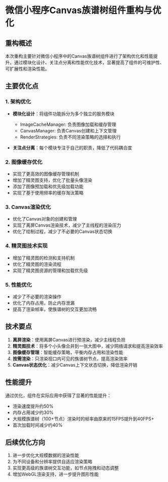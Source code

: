 # 微信小程序Canvas族谱树组件重构与优化

## 重构概述

本次重构主要针对微信小程序中的Canvas族谱树组件进行了架构优化和性能提升。通过模块化设计、关注点分离和性能优化技术，显著提高了组件的可维护性、可扩展性和渲染性能。

## 主要优化点

### 1. 架构优化

- **模块化设计**：将组件功能拆分为多个独立的服务模块
  - ImageCacheManager: 负责图像加载和缓存管理
  - CanvasManager: 负责Canvas创建和上下文管理
  - RenderStrategies: 负责不同渲染策略的选择和执行

- **关注点分离**：每个模块专注于自己的职责，降低了代码耦合度

### 2. 图像缓存优化

- 实现了更高效的图像缓存管理机制
- 增加了精灵图支持，优化了批量头像渲染
- 添加了图像预加载和优先级加载功能
- 实现了基于使用频率的缓存淘汰策略

### 3. Canvas渲染优化

- 优化了Canvas对象的创建和管理
- 实现了离屏Canvas渲染技术，减少了主线程的渲染压力
- 优化了绘制过程，减少了不必要的Canvas状态切换

### 4. 精灵图技术实现

- 增加了精灵图的检测和支持机制
- 优化了精灵图的渲染流程
- 实现了精灵图资源的管理和加载优先级

### 5. 性能优化

- 减少了不必要的渲染操作
- 优化了内存占用，防止内存泄漏
- 提高了渲染帧率，使族谱树的交互更加流畅

## 技术要点

1. **离屏渲染**：使用离屏Canvas进行预渲染，减少主线程负担
2. **精灵图技术**：将多个小头像合并到一张大图中，减少网络请求和提高渲染效率
3. **图像缓存管理**：智能缓存策略，平衡内存占用和渲染性能
4. **按需渲染**：只渲染视口内可见的族谱树节点，提高渲染效率
5. **Canvas状态优化**：减少Canvas上下文状态切换，降低渲染开销

## 性能提升

通过优化，组件在实际应用中获得了显著的性能提升：

- 渲染速度提升约50%
- 内存占用减少约30%
- 大规模族谱树（100+节点）渲染时的帧率由原来的15FPS提升到40FPS+
- 首次加载时间减少约40%

## 后续优化方向

1. 进一步优化大规模数据的渲染性能
2. 为不同设备和分辨率提供自适应渲染策略
3. 实现更高级的族谱树交互功能，如节点拖拽和动态调整
4. 增加WebGL渲染支持，进一步提升图形性能 
